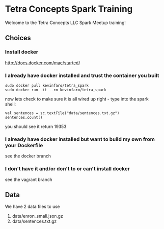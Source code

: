 # Tetra Concepts Spark Training
Welcome to the Tetra Concepts LLC Spark Meetup training!

## Choices

### Install docker
http://docs.docker.com/mac/started/

### I already have docker installed and trust the container you built

  ```
  sudo docker pull kevinfaro/tetra_spark
  sudo docker run -it --rm kevinfaro/tetra_spark
  ```

now lets check to make sure it is all wired up right - type into the spark shell:

  ```
  val sentences = sc.textFile("data/sentences.txt.gz")
  sentences.count()
  ```

you should see it return 19353

### I already have docker installed but want to build my own from your Dockerfile
see the docker branch

### I don't have it and/or don't to or can't install docker
see the vagrant branch

## Data
We have 2 data files to use

1. data/enron_small.json.gz
2. data/sentences.txt.gz

